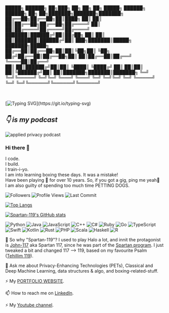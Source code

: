  █████╗ ██████╗ ██╗███╗   ██╗    ██╗   ██╗ █████╗ ██████╗  ██████╗ ██╗  ██╗███████╗███████╗███████╗
██╔══██╗██╔══██╗██║████╗  ██║    ██║   ██║██╔══██╗██╔══██╗██╔════╝ ██║  ██║██╔════╝██╔════╝██╔════╝
███████║██████╔╝██║██╔██╗ ██║    ██║   ██║███████║██████╔╝██║  ███╗███████║█████╗  ███████╗█████╗  
██╔══██║██╔══██╗██║██║╚██╗██║    ╚██╗ ██╔╝██╔══██║██╔══██╗██║   ██║██╔══██║██╔══╝  ╚════██║██╔══╝  
██║  ██║██████╔╝██║██║ ╚████║     ╚████╔╝ ██║  ██║██║  ██║╚██████╔╝██║  ██║███████╗███████║███████╗
╚═╝  ╚═╝╚═════╝ ╚═╝╚═╝  ╚═══╝      ╚═══╝  ╚═╝  ╚═╝╚═╝  ╚═╝ ╚═════╝ ╚═╝  ╚═╝╚══════╝╚══════╝╚══════╝

<br><br>
[![Typing SVG](https://readme-typing-svg.demolab.com?font=Fira+Code&duration=4000&pause=10&multiline=true&width=600&height=100&lines=hi%2C+I+am+Abin.+welcome+to+my+GitHub.;I+am+a+Machine+Learning+Engineer%2C;+and+a+Privacy+Proponent.)](https://git.io/typing-svg)

## <i>👇 is my podcast</i>
![applied privacy podcast](https://github.com/Spartan-119/Spartan-119/blob/master/Welcome%20to%20the%20Applied%20Privacy%20podcast.gif)

### Hi there 👋

I code.<br>
I build.<br>
I train-i-yo.<br>
I am into learning boxing these days. It was a mistake!<br>
Have been playing 🎸 for over 10 years. So, if you got a gig, ping me yeah🤘<br>
I am also guilty of spending too much time PETTING DOGS. <br>

![Followers](https://img.shields.io/github/followers/spartan-119?style=social)
![Profile Views](https://komarev.com/ghpvc/?username=spartan-119)
![Last Commit](https://img.shields.io/github/last-commit/spartan-119/spartan-119)

[![Top Langs](https://github-readme-stats.vercel.app/api/top-langs/?username=spartan-119&layout=compact)](https://github.com/anuraghazra/github-readme-stats)

[![Spartan-119's GitHub stats](https://github-readme-stats.vercel.app/api?username=spartan-119&show_icons=true&theme=radical)](https://github.com/anuraghazra/github-readme-stats)

![Python](https://img.shields.io/badge/-Python-3776AB?style=flat-square&logo=python&logoColor=white)
![Java](https://img.shields.io/badge/-Java-007396?style=flat-square&logo=java&logoColor=white)
![JavaScript](https://img.shields.io/badge/-JavaScript-F7DF1E?style=flat-square&logo=javascript&logoColor=black)
![C++](https://img.shields.io/badge/-C++-00599C?style=flat-square&logo=c%2B%2B&logoColor=white)
![C#](https://img.shields.io/badge/-C%23-239120?style=flat-square&logo=c-sharp&logoColor=white)
![Ruby](https://img.shields.io/badge/-Ruby-CC342D?style=flat-square&logo=ruby&logoColor=white)
![Go](https://img.shields.io/badge/-Go-00ADD8?style=flat-square&logo=go&logoColor=white)
![TypeScript](https://img.shields.io/badge/-TypeScript-3178C6?style=flat-square&logo=typescript&logoColor=white)
![Swift](https://img.shields.io/badge/-Swift-FA7343?style=flat-square&logo=swift&logoColor=white)
![Kotlin](https://img.shields.io/badge/-Kotlin-0095D5?style=flat-square&logo=kotlin&logoColor=white)
![Rust](https://img.shields.io/badge/-Rust-000000?style=flat-square&logo=rust&logoColor=white)
![PHP](https://img.shields.io/badge/-PHP-777BB4?style=flat-square&logo=php&logoColor=white)
![Scala](https://img.shields.io/badge/-Scala-DC322F?style=flat-square&logo=scala&logoColor=white)
![Haskell](https://img.shields.io/badge/-Haskell-5D4F85?style=flat-square&logo=haskell&logoColor=white)
![R](https://img.shields.io/badge/-R-276DC3?style=flat-square&logo=r&logoColor=white)

🤔 So why "Spartan-119"? I used to play Halo a lot, and innit the protagonist is [John-117](https://halo.fandom.com/wiki/John-117) aka Spartan 117, since he was part of the [Spartan program](https://halo.fandom.com/wiki/SPARTAN-II_Program). I just tweaked a bit and changed 117 --> 119, based on my favourite Psalm ([Tehillim 119](https://www.sefaria.org/Psalms.119?lang=bi)).

💬 Ask me about Privacy-Enhancing Technologies (PETs), Classical and Deep Machine Learning, data structures & algo, and boxing-related-stuff.

⚡ My [PORTFOLIO WEBSITE](https://spartan-119.github.io/portfolio/).

📫 How to reach me on [LinkedIn](https://www.linkedin.com/in/datasciencejokes/).

⚡ My [Youtube channel](https://www.youtube.com/channel/UCJOlMQlzoq5kQ3m8tdoH3QA).

<!--
**Spartan-119/Spartan-119** is a ✨ _special_ ✨ repository because its `README.md` (this file) appears on your GitHub profile.

Here are some ideas to get you started:

- 🔭 I’m currently working on ...
- 🌱 I’m currently learning Deep learning, NLP, and Pen Testing 
- 👯 I’m looking to collaborate on ...
- 🤔 I’m looking for help with ...
- 💬 Ask me about Machine Learning, Linear regression, data structures & algo
- 📫 How to reach me: ...
- 😄 Pronouns: ...
- ⚡ Fun fact: ...
-->
